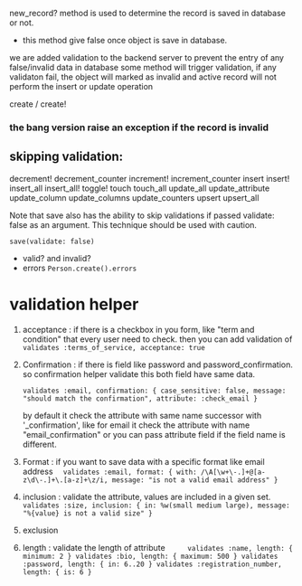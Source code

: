 new_record?  method is used to determine the record is saved in database or not. 
- this method give false once object is save in database. 

we are added validation to the backend server to prevent the entry of any false/invalid data in database 
some method will trigger validation, if any validaton fail, the object will marked as invalid and active record will not perform the insert or update operation 

create / create!
### the bang version raise an exception if the record is invalid 


## skipping validation:
decrement!
decrement_counter
increment!
increment_counter
insert
insert!
insert_all
insert_all!
toggle!
touch
touch_all
update_all
update_attribute
update_column
update_columns
update_counters
upsert
upsert_all

Note that save also has the ability to skip validations if passed validate:
false as an argument. This technique should be used with caution.

`save(validate: false)`

- valid? and invalid? 
- errors `Person.create().errors`

# validation helper 

1. acceptance : if there is a checkbox in you form, like "term and condition" that every user need to check. 
then you can add validation of 
  `validates :terms_of_service, acceptance: true`

2. Confirmation : if there is field like password and password_confirmation. so confirmation helper validate this both field have same data. 

   `validates :email, confirmation: { case_sensitive: false, message: "should match the confirmation", attribute: :check_email }`

   by default it check the attribute with  same name successor with '_confirmation', like for email it check the attribute with name "email_confirmation" or you can pass attribute field if the field name is different. 


3. Format : if you want to save data with a specific format like email address
  `  validates :email, format: { with: /\A[\w+\-.]+@[a-z\d\-.]+\.[a-z]+\z/i, message: "is not a valid email address" }`

4. inclusion : validate the attribute, values are included in a given set. 
   ` validates :size, inclusion: { in: %w(small medium large), message: "%{value} is not a valid size" }`

5. exclusion 
6. length : validate the length of attribute 
    `     
      validates :name, length: { minimum: 2 }
     validates :bio, length: { maximum: 500 }
     validates :password, length: { in: 6..20 }
     validates :registration_number, length: { is: 6 }
  `

  